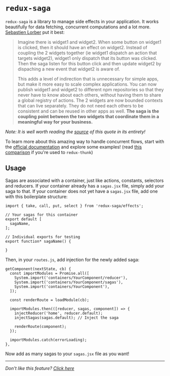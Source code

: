 # `redux-saga`

`redux-saga` is a library to manage side effects in your application. It works
beautifully for data fetching, concurrent computations and a lot more.
[Sebastien Lorber](https://twitter.com/sebastienlorber) put it best:

> Imagine there is widget1 and widget2. When some button on widget1 is clicked,
  then it should have an effect on widget2. Instead of coupling the 2 widgets
  together (ie widget1 dispatch an action that targets widget2), widget1 only
  dispatch that its button was clicked. Then the saga listen for this button
  click and then update widget2 by dispaching a new event that widget2 is aware of.
>
> This adds a level of indirection that is unnecessary for simple apps, but make
  it more easy to scale complex applications. You can now publish widget1 and
  widget2 to different npm repositories so that they never have to know about
  each others, without having them to share a global registry of actions. The 2
  widgets are now bounded contexts that can live separately. They do not need
  each others to be consistent and can be reused in other apps as well. **The saga
  is the coupling point between the two widgets that coordinate them in a
  meaningful way for your business.**

_Note: It is well worth reading the [source](https://stackoverflow.com/questions/34570758/why-do-we-need-middleware-for-async-flow-in-redux/34623840#34623840)
of this quote in its entirety!_

To learn more about this amazing way to handle concurrent flows, start with the
[official documentation](https://github.com/yelouafi/redux-saga) and explore
some examples! (read [this comparison](https://stackoverflow.com/questions/34930735/pros-cons-of-using-redux-saga-with-es6-generators-vs-redux-thunk-with-es7-async/34933395) if you're used to `redux-thunk`)

## Usage

Sagas are associated with a container, just like actions, constants, selectors
and reducers. If your container already has a `sagas.jsx` file, simply add your
saga to that. If your container does not yet have a `sagas.jsx` file, add one with
this boilerplate structure:

```JS
import { take, call, put, select } from 'redux-saga/effects';

// Your sagas for this container
export default [
  sagaName,
];

// Individual exports for testing
export function* sagaName() {

}
```

Then, in your `routes.js`, add injection for the newly added saga:

```JS
getComponent(nextState, cb) {
  const importModules = Promise.all([
    System.import('containers/YourComponent/reducer'),
    System.import('containers/YourComponent/sagas'),
    System.import('containers/YourComponent'),
  ]);

  const renderRoute = loadModule(cb);

  importModules.then(([reducer, sagas, component]) => {
    injectReducer('home', reducer.default);
    injectSagas(sagas.default); // Inject the saga

    renderRoute(component);
  });

  importModules.catch(errorLoading);
},
```

Now add as many sagas to your `sagas.jsx` file as you want!

---

_Don't like this feature? [Click here](remove.md)_

